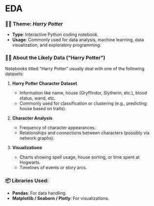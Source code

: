 # EDA

### 🧙‍♂️ **Theme**: *Harry Potter*

- **Type**: Interactive Python coding notebook.
- **Usage**: Commonly used for data analysis, machine learning, data visualization, and exploratory programming.


### 🧙‍♂️ **About the Likely Data ("Harry Potter")**

Notebooks titled "Harry Potter" usually deal with one of the following datasets:

1. **Harry Potter Character Dataset**  
   - Information like name, house (Gryffindor, Slytherin, etc.), blood status, wand, etc.
   - Commonly used for classification or clustering (e.g., predicting house based on traits).


1. **Character Analysis**  
   - Frequency of character appearances.
   - Relationships and connections between characters (possibly via network graphs).

3. **Visualizations**  
   - Charts showing spell usage, house sorting, or time spent at Hogwarts.
   - Timelines of events or story arcs.


### 📦 Libraries Used:
- **Pandas**: For data handling.
- **Matplotlib / Seaborn / Plotly**: For visualizations.

